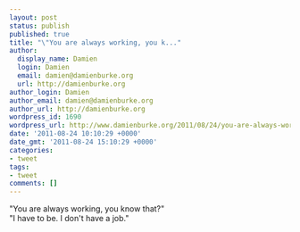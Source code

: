 ```yaml
---
layout: post
status: publish
published: true
title: "\"You are always working, you k..."
author:
  display_name: Damien
  login: Damien
  email: damien@damienburke.org
  url: http://damienburke.org
author_login: Damien
author_email: damien@damienburke.org
author_url: http://damienburke.org
wordpress_id: 1690
wordpress_url: http://www.damienburke.org/2011/08/24/you-are-always-working-you-k/
date: '2011-08-24 10:10:29 +0000'
date_gmt: '2011-08-24 15:10:29 +0000'
categories:
- tweet
tags:
- tweet
comments: []
---
```

<p>"You are always working, you know that?"<br />
"I have to be. I don't have a job."</p>
